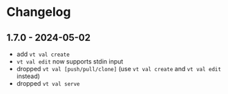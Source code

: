 # Changelog

## 1.7.0 - 2024-05-02

- add `vt val create`
- `vt val edit` now supports stdin input
- dropped `vt val [push/pull/clone]` (use `vt val create` and `vt val edit` instead)
- dropped `vt val serve`
